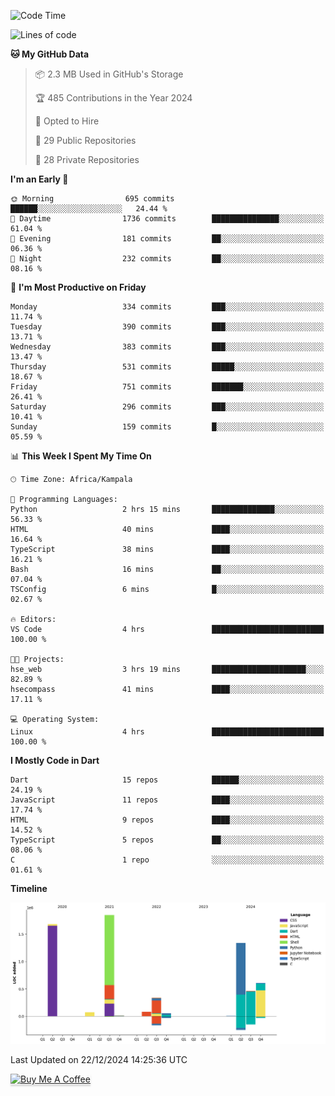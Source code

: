 <!--START_SECTION:waka-->
![Code Time](http://img.shields.io/badge/Code%20Time-923%20hrs%2031%20mins-blue)

![Lines of code](https://img.shields.io/badge/From%20Hello%20World%20I%27ve%20Written-6.5%20million%20lines%20of%20code-blue)

**🐱 My GitHub Data** 

> 📦 2.3 MB Used in GitHub's Storage 
 > 
> 🏆 485 Contributions in the Year 2024
 > 
> 💼 Opted to Hire
 > 
> 📜 29 Public Repositories 
 > 
> 🔑 28 Private Repositories 
 > 
**I'm an Early 🐤** 

```text
🌞 Morning                695 commits         ██████░░░░░░░░░░░░░░░░░░░   24.44 % 
🌆 Daytime                1736 commits        ███████████████░░░░░░░░░░   61.04 % 
🌃 Evening                181 commits         ██░░░░░░░░░░░░░░░░░░░░░░░   06.36 % 
🌙 Night                  232 commits         ██░░░░░░░░░░░░░░░░░░░░░░░   08.16 % 
```
📅 **I'm Most Productive on Friday** 

```text
Monday                   334 commits         ███░░░░░░░░░░░░░░░░░░░░░░   11.74 % 
Tuesday                  390 commits         ███░░░░░░░░░░░░░░░░░░░░░░   13.71 % 
Wednesday                383 commits         ███░░░░░░░░░░░░░░░░░░░░░░   13.47 % 
Thursday                 531 commits         █████░░░░░░░░░░░░░░░░░░░░   18.67 % 
Friday                   751 commits         ███████░░░░░░░░░░░░░░░░░░   26.41 % 
Saturday                 296 commits         ███░░░░░░░░░░░░░░░░░░░░░░   10.41 % 
Sunday                   159 commits         █░░░░░░░░░░░░░░░░░░░░░░░░   05.59 % 
```


📊 **This Week I Spent My Time On** 

```text
🕑︎ Time Zone: Africa/Kampala

💬 Programming Languages: 
Python                   2 hrs 15 mins       ██████████████░░░░░░░░░░░   56.33 % 
HTML                     40 mins             ████░░░░░░░░░░░░░░░░░░░░░   16.64 % 
TypeScript               38 mins             ████░░░░░░░░░░░░░░░░░░░░░   16.21 % 
Bash                     16 mins             ██░░░░░░░░░░░░░░░░░░░░░░░   07.04 % 
TSConfig                 6 mins              █░░░░░░░░░░░░░░░░░░░░░░░░   02.67 % 

🔥 Editors: 
VS Code                  4 hrs               █████████████████████████   100.00 % 

🐱‍💻 Projects: 
hse_web                  3 hrs 19 mins       █████████████████████░░░░   82.89 % 
hsecompass               41 mins             ████░░░░░░░░░░░░░░░░░░░░░   17.11 % 

💻 Operating System: 
Linux                    4 hrs               █████████████████████████   100.00 % 
```

**I Mostly Code in Dart** 

```text
Dart                     15 repos            ██████░░░░░░░░░░░░░░░░░░░   24.19 % 
JavaScript               11 repos            ████░░░░░░░░░░░░░░░░░░░░░   17.74 % 
HTML                     9 repos             ████░░░░░░░░░░░░░░░░░░░░░   14.52 % 
TypeScript               5 repos             ██░░░░░░░░░░░░░░░░░░░░░░░   08.06 % 
C                        1 repo              ░░░░░░░░░░░░░░░░░░░░░░░░░   01.61 % 
```



**Timeline**

![Lines of Code chart](https://raw.githubusercontent.com/drexhacker/drexhacker/main/assets/bar_graph.png)


 Last Updated on 22/12/2024 14:25:36 UTC
<!--END_SECTION:waka-->

<a href="https://www.buymeacoffee.com/drexsoftorg" target="_blank"><img src="https://www.buymeacoffee.com/assets/img/custom_images/orange_img.png" alt="Buy Me A Coffee" style="height: 41px !important;width: 174px !important;box-shadow: 0px 3px 2px 0px rgba(190, 190, 190, 0.5) !important;-webkit-box-shadow: 0px 3px 2px 0px rgba(190, 190, 190, 0.5) !important;" ></a>


<!---
drexhacker/drexhacker is a ✨ special ✨ repository because its `README.md` (this file) appears on your GitHub profile.
You can click the Preview link to take a look at your changes.
--->
